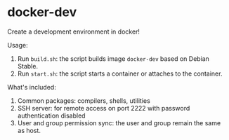 # docker-dev

Create a development environment in docker!

Usage:

1. Run `build.sh`: the script builds image `docker-dev` based on Debian Stable.
2. Run `start.sh`: the script starts a container or attaches to the container.

What's included:

1. Common packages: compilers, shells, utilities
2. SSH server: for remote access on port 2222 with password authentication disabled
3. User and group permission sync: the user and group remain the same as host.
